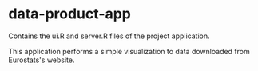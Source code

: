 # data-product-app

Contains the ui.R and server.R files of the project application.

This application performs a simple visualization to data downloaded from Eurostats's website.
